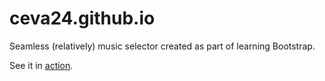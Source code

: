 # ceva24.github.io
Seamless (relatively) music selector created as part of learning Bootstrap.

See it in [action](http://ceva24.github.io).
